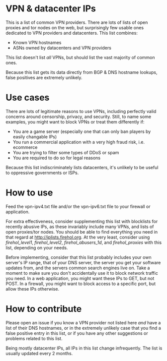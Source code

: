 # VPN & datacenter IPs
This is a list of common VPN providers. There are lots of lists of open proxies and tor nodes on the web, but surprisingly few usable ones dedicated to VPN providers and datacenters. This list combines:

  - Known VPN hostnames
  - ASNs owned by datacenters and VPN providers

This list doesn't list _all_ VPNs, but should list the vast majority of common ones.

Because this list gets its data directly from BGP & DNS hostname lookups, false positives are extremely unlikely.

# Use cases
There are lots of legitimate reasons to use VPNs, including perfectly valid concerns around censorship, privacy, and security. Still, to name some examples, you might want to block VPNs or treat them differently if:

  - You are a game server (especially one that can only ban players by easily changable IPs)
  - You run a commercial application with a very high fraud risk, i.e. ecommerce
  - You are trying to filter some types of DDoS or spam
  - You are required to do so for legal reasons

Because this list indiscriminately lists datacenters, it's unlikely to be useful to oppressive governments or ISPs.

# How to use
Feed the vpn-ipv4.txt file and/or the vpn-ipv6.txt file to your firewall or application.

For extra effectiveness, consider supplementing this list with blocklists for recently abusive IPs, as these invariably include many VPNs, and lists of open proxies/tor nodes. You should be able to find everything you need in that regard at http://iplists.firehol.org. At the very least, consider using _firehol_level1_, _firehol_level2_, _firehol_abusers_1d_, and _firehol_proxies_ with this list, depending on your needs.

Before implementing, consider that this list probably includes your own server's IP range, that of your DNS server, the server you get your software updates from, and the servers common search engines live on. Take a moment to make sure you don't accidentally use it to block network traffic you need. In a web application, you might want these IPs to GET, but not POST. In a firewall, you might want to block access to a specific port, but allow these IPs otherwise.

# How to contribute
Please open an issue if you know a VPN provider not listed here _and_ have a list of their DNS hostnames, or in the extremely unlikely case that you find a false positive entry in this list, or if you have any other suggestions or problems related to this list. 

Being mostly datacenter IPs, all IPs in this list change infrequently. The list is usually updated every 2 months.

